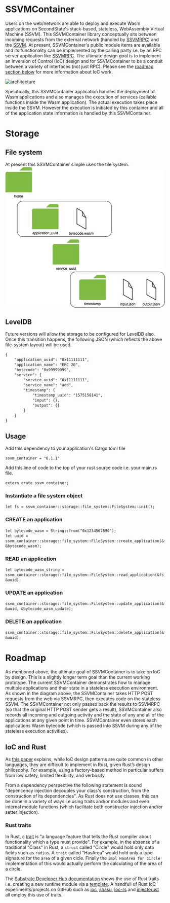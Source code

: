 # SSVMContainer

Users on the web/network are able to deploy and execute Wasm applications on SecondState's stack-based, stateless, WebAssembly Virtual Machine (SSVM). This SSVMContainer library conceptually sits between incoming requests from the external network (handled by [SSVMRPC](https://github.com/second-state/SSVMRPC)) and the [SSVM](https://github.com/second-state/SSVM). At present, SSVMContainer's public module items are available and its functionality can be implemented by the calling party i.e. by an RPC server application like [SSVMRPC](https://github.com/second-state/SSVMRPC). The ultimate design goal is to implement an Inversion of Control (IoC) design and for SSVMContainer to be a conduit between a variety of interfaces (not just RPC). Please see the [roadmap section below](https://github.com/second-state/SSVMContainer/blob/master/README.md#roadmap) for more information about IoC work.

![architecture](https://github.com/second-state/SSVMRPC/blob/master/architecture.jpg)

Specifically, this SSVMContainer application handles the deployment of Wasm applications and also manages the execution of services (callable functions inside the Wasm application). The actual execution takes place inside the SSVM. However the execution is initiated by this container and all of the application state information is handled by this SSVMContainer.

# Storage

## File system

At present this SSVMContainer simple uses the file system.
![storage file system](https://github.com/second-state/SSVMContainer/blob/master/storage_file_system.jpg)

## LevelDB

Future versions will allow the storage to be configured for LevelDB also. Once this transition happens, the following JSON (which reflects the above file-system layout) will be used.

```
{
	"application_uuid": "0x11111111",
	"application_name": "ERC 20",
	"bytecode": "0x99999999",
	"service": {
		"service_uuid": "0x11111111",
		"service_name": "add",
		"timestamp": {
			"timestamp_uuid": "1575158141",
			"input": {},
			"output": {}
		}
	}
}
```

## Usage
Add this dependency to your application's Cargo.toml file
```
ssvm_container = "0.1.1"
```
Add this line of code to the top of your rust source code i.e. your main.rs file.
```
extern crate ssvm_container;
```
### Instantiate a file system object
```
let fs = ssvm_container::storage::file_system::FileSystem::init();
```
### CREATE an application
```
let bytecode_wasm = String::from("0x1234567890");
let uuid = ssvm_container::storage::file_system::FileSystem::create_application(&fs, &bytecode_wasm);
```
### READ an application
```
let bytecode_wasm_string = ssvm_container::storage::file_system::FileSystem::read_application(&fs, &uuid);
```
### UPDATE an application
```
ssvm_container::storage::file_system::FileSystem::update_application(&fs, &uuid, &bytecode_wasm_update);
```
### DELETE an application
```
ssvm_container::storage::file_system::FileSystem::delete_application(&fs, &uuid);
```


# Roadmap

As mentioned above, the ultimate goal of SSVMContainer is to take on IoC by design. This is a slightly longer term goal than the current working prototype. The current SSVMContainer demonstrates how to manage multiple applications and their state in a stateless execution environment. As shown in the diagram above, the SSVMContainer takes HTTP POST requests from the web via SSVMRPC, then executes code on the stateless SSVM. The SSVMContainer not only passes back the results to SSVMRPC (so that the original HTTP POST sender gets a result), SSVMContainer also records all incoming and outgoing activity and the state of any and all of the applications at any given point in time. SSVMContainer even stores each applications Wasm bytecode (which is passed into SSVM during any of the stateless execution activities).

## IoC and Rust

As [this paper](http://cs242.stanford.edu/assets/projects/2017/diamondm-mvilim.pdf) explains, while IoC design patterns are quite common in other languages, they are difficult to implement in Rust, given Rust’s design philosophy. For example, using a factory-based method in particular suffers from low safety, limited flexibility, and verbosity.

From a dependency perspective the following statement is sound "depencency injection decouples your class's construction, from the construction of its dependencies". As Rust does not use classes, this can be done in a variety of ways i.e using traits and/or modules and even internal module functions (which facilitate both constructor injection and/or setter injection).

### Rust traits

In Rust, a [trait](https://doc.rust-lang.org/1.8.0/book/traits.html) is "a language feature that tells the Rust compiler about functionality which a type must provide". For example, in the absense of a traditional "Class" in Rust, a `struct` called "Circle" would hold only data fields such as `radius`. A `trait` called "HasArea" would hold only a type signature for the `area` of a given cicle. Finally the `impl HasArea for Circle` implementation of this would actually perform the calculating of the area of a circle. 

The [Substrate Developer Hub documentation](https://substrate.dev/docs/en/getting-started/using-the-substrate-scripts#substrate-module-new) shows the use of Rust traits i.e. creating a new runtime module via a [template](https://github.com/paritytech/substrate/blob/v1.0/node-template/runtime/src/template.rs). A handfull of Rust IoC experiments/projects on GitHub such as [ioc](https://github.com/qrlpx/ioc), [shaku](https://github.com/bgbahoue/shaku), [ioc-rs](https://github.com/fkoep/ioc-rs) and [injectorust](https://github.com/talhazengin/injectorust) all employ this use of traits.
